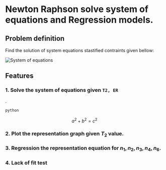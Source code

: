 # Newton Raphson solve system of equations and Regression models.

## Problem definition
Find the solution of system equations stastified contraints given bellow:

![System of equations]()

## Features

### 1. Solve the system of equations given ```T2, ER```
.
```bash
python
```

```math
a^2+b^2=c^2
```



### 2. Plot the representation graph given $T_2$ value.

### 3. Regression the representation equation for $n_1, n_2, n_3, n_4, n_6$.

### 4. Lack of fit test

